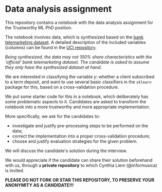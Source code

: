 Data analysis assignment
=====


This repository contains a notebook with the data analysis assignment for the Trustworthy ML PhD position.

The notebook involves data, which is synthesized based on the [bank telemarketing dataset](https://www.researchgate.net/publication/260805594_A_Data-Driven_Approach_to_Predict_the_Success_of_Bank_Telemarketing). A detailed description of the included variables (columns) can be found in the [UCI repository](https://archive.ics.uci.edu/ml/datasets/bank+marketing).

_Being synthesized, the data may not 100% share characteristics with the 'official' bank telemarketing dataset. The candidate is asked to assume they only have the synthesized dataset at hand._

We are interested in classifying the variable _y_: whether a client subscribed to a term deposit, and want to use several basic classifiers in the `sklearn` package for this, based on a cross-validation procedure.

We put some starter code for this in a notebook, which deliberately has some problematic aspects to it. Candidates are asked to transform the notebook into a more trustworthy and more appropriate implementation.

More specifically, we ask for the candidates to:
- investigate and justify pre-processing steps to be performed on the data;
- correct the implementation into a proper cross-validation procedure;
- choose and justify evaluation strategies for the given problem.

We will discuss the candidate's solution during the interview.

We would appreciate if the candidate can share their solution beforehand with us, through a **private repository** to which Cynthia Liem (@informusica) is invited.

**PLEASE DO NOT FORK OR STAR THIS REPOSITORY, TO PRESERVE YOUR ANONYMITY AS A CANDIDATE!!!**
